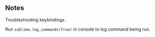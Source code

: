 ## Notes ##

Troubleshooting keybindings.

Run ```sublime.log_commands(True)``` in console to log command being run.